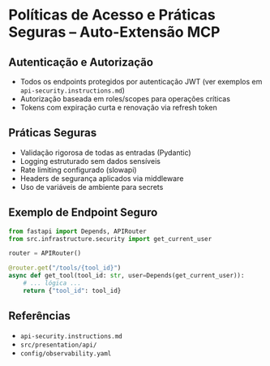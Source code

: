 # Políticas de Acesso e Práticas Seguras – Auto-Extensão MCP

## Autenticação e Autorização

- Todos os endpoints protegidos por autenticação JWT (ver exemplos em `api-security.instructions.md`)
- Autorização baseada em roles/scopes para operações críticas
- Tokens com expiração curta e renovação via refresh token

## Práticas Seguras

- Validação rigorosa de todas as entradas (Pydantic)
- Logging estruturado sem dados sensíveis
- Rate limiting configurado (slowapi)
- Headers de segurança aplicados via middleware
- Uso de variáveis de ambiente para secrets

## Exemplo de Endpoint Seguro

```python
from fastapi import Depends, APIRouter
from src.infrastructure.security import get_current_user

router = APIRouter()

@router.get("/tools/{tool_id}")
async def get_tool(tool_id: str, user=Depends(get_current_user)):
    # ... lógica ...
    return {"tool_id": tool_id}
```

## Referências

- `api-security.instructions.md`
- `src/presentation/api/`
- `config/observability.yaml`
